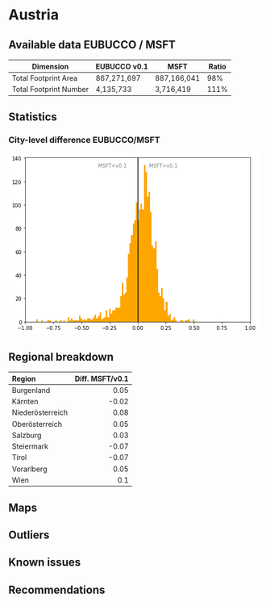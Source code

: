 
# Austria
## Available data EUBUCCO / MSFT

| Dimension    | EUBUCCO v0.1 | MSFT | Ratio |
| -------- | ------- | ------- | ------- |
|Total Footprint Area|867,271,697|887,166,041|98%|
|Total Footprint Number|4,135,733|3,716,419|111%|


## Statistics

### City-level difference EUBUCCO/MSFT 
 ![City-level difference EUBUCCO/MSFT](../imgs/city_diff/austria_city_diff.png)

## Regional breakdown

| Region           |   Diff. MSFT/v0.1 |
|:-----------------|------------------:|
| Burgenland       |              0.05 |
| Kärnten          |             -0.02 |
| Niederösterreich |              0.08 |
| Oberösterreich   |              0.05 |
| Salzburg         |              0.03 |
| Steiermark       |             -0.07 |
| Tirol            |             -0.07 |
| Vorarlberg       |              0.05 |
| Wien             |              0.1  |

## Maps
## Outliers
## Known issues
## Recommendations
